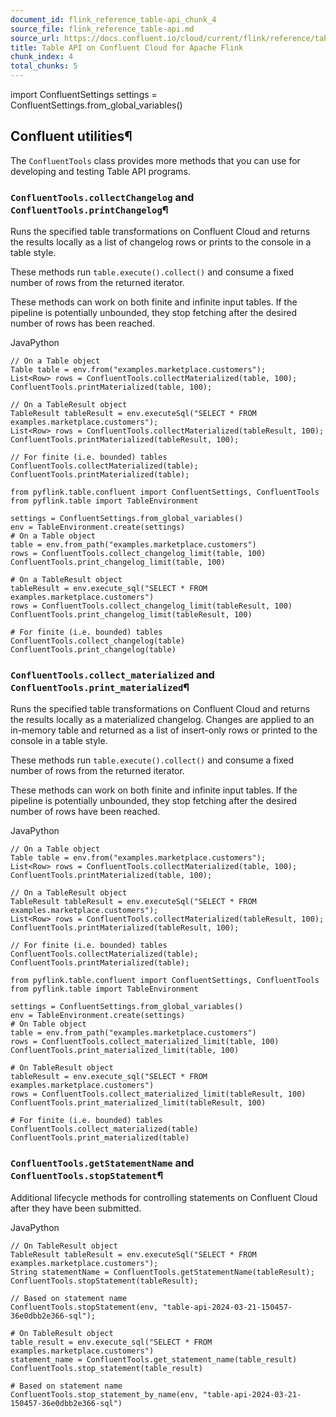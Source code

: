 ```yaml
---
document_id: flink_reference_table-api_chunk_4
source_file: flink_reference_table-api.md
source_url: https://docs.confluent.io/cloud/current/flink/reference/table-api.html
title: Table API on Confluent Cloud for Apache Flink
chunk_index: 4
total_chunks: 5
---
```


import ConfluentSettings settings = ConfluentSettings.from_global_variables()

## Confluent utilities¶

The `ConfluentTools` class provides more methods that you can use for developing and testing Table API programs.

### `ConfluentTools.collectChangelog` and `ConfluentTools.printChangelog`¶

Runs the specified table transformations on Confluent Cloud and returns the results locally as a list of changelog rows or prints to the console in a table style.

These methods run `table.execute().collect()` and consume a fixed number of rows from the returned iterator.

These methods can work on both finite and infinite input tables. If the pipeline is potentially unbounded, they stop fetching after the desired number of rows has been reached.

JavaPython

    // On a Table object
    Table table = env.from("examples.marketplace.customers");
    List<Row> rows = ConfluentTools.collectMaterialized(table, 100);
    ConfluentTools.printMaterialized(table, 100);

    // On a TableResult object
    TableResult tableResult = env.executeSql("SELECT * FROM examples.marketplace.customers");
    List<Row> rows = ConfluentTools.collectMaterialized(tableResult, 100);
    ConfluentTools.printMaterialized(tableResult, 100);

    // For finite (i.e. bounded) tables
    ConfluentTools.collectMaterialized(table);
    ConfluentTools.printMaterialized(table);

    from pyflink.table.confluent import ConfluentSettings, ConfluentTools
    from pyflink.table import TableEnvironment

    settings = ConfluentSettings.from_global_variables()
    env = TableEnvironment.create(settings)
    # On a Table object
    table = env.from_path("examples.marketplace.customers")
    rows = ConfluentTools.collect_changelog_limit(table, 100)
    ConfluentTools.print_changelog_limit(table, 100)

    # On a TableResult object
    tableResult = env.execute_sql("SELECT * FROM examples.marketplace.customers")
    rows = ConfluentTools.collect_changelog_limit(tableResult, 100)
    ConfluentTools.print_changelog_limit(tableResult, 100)

    # For finite (i.e. bounded) tables
    ConfluentTools.collect_changelog(table)
    ConfluentTools.print_changelog(table)

### `ConfluentTools.collect_materialized` and `ConfluentTools.print_materialized`¶

Runs the specified table transformations on Confluent Cloud and returns the results locally as a materialized changelog. Changes are applied to an in-memory table and returned as a list of insert-only rows or printed to the console in a table style.

These methods run `table.execute().collect()` and consume a fixed number of rows from the returned iterator.

These methods can work on both finite and infinite input tables. If the pipeline is potentially unbounded, they stop fetching after the desired number of rows have been reached.

JavaPython

    // On a Table object
    Table table = env.from("examples.marketplace.customers");
    List<Row> rows = ConfluentTools.collectMaterialized(table, 100);
    ConfluentTools.printMaterialized(table, 100);

    // On a TableResult object
    TableResult tableResult = env.executeSql("SELECT * FROM examples.marketplace.customers");
    List<Row> rows = ConfluentTools.collectMaterialized(tableResult, 100);
    ConfluentTools.printMaterialized(tableResult, 100);

    // For finite (i.e. bounded) tables
    ConfluentTools.collectMaterialized(table);
    ConfluentTools.printMaterialized(table);

    from pyflink.table.confluent import ConfluentSettings, ConfluentTools
    from pyflink.table import TableEnvironment

    settings = ConfluentSettings.from_global_variables()
    env = TableEnvironment.create(settings)
    # On Table object
    table = env.from_path("examples.marketplace.customers")
    rows = ConfluentTools.collect_materialized_limit(table, 100)
    ConfluentTools.print_materialized_limit(table, 100)

    # On TableResult object
    tableResult = env.execute_sql("SELECT * FROM examples.marketplace.customers")
    rows = ConfluentTools.collect_materialized_limit(tableResult, 100)
    ConfluentTools.print_materialized_limit(tableResult, 100)

    # For finite (i.e. bounded) tables
    ConfluentTools.collect_materialized(table)
    ConfluentTools.print_materialized(table)

### `ConfluentTools.getStatementName` and `ConfluentTools.stopStatement`¶

Additional lifecycle methods for controlling statements on Confluent Cloud after they have been submitted.

JavaPython

    // On TableResult object
    TableResult tableResult = env.executeSql("SELECT * FROM examples.marketplace.customers");
    String statementName = ConfluentTools.getStatementName(tableResult);
    ConfluentTools.stopStatement(tableResult);

    // Based on statement name
    ConfluentTools.stopStatement(env, "table-api-2024-03-21-150457-36e0dbb2e366-sql");

    # On TableResult object
    table_result = env.execute_sql("SELECT * FROM examples.marketplace.customers")
    statement_name = ConfluentTools.get_statement_name(table_result)
    ConfluentTools.stop_statement(table_result)

    # Based on statement name
    ConfluentTools.stop_statement_by_name(env, "table-api-2024-03-21-150457-36e0dbb2e366-sql")

